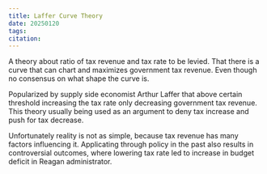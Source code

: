 ```yaml
---
title: Laffer Curve Theory
date: 20250120
tags: 
citation:
---
```

A theory about ratio of tax revenue and tax rate to be levied. That there is a curve that can chart and maximizes government tax revenue. Even though no consensus on what shape the curve is.

Popularized by supply side economist Arthur Laffer that above certain threshold increasing the tax rate only decreasing government tax revenue. This theory usually being used as an argument to deny tax increase and push for tax decrease.

Unfortunately reality is not as simple, because tax revenue has many factors influencing it. Applicating through policy in the past also results in controversial outcomes, where lowering tax rate led to increase in budget deficit in Reagan administrator.